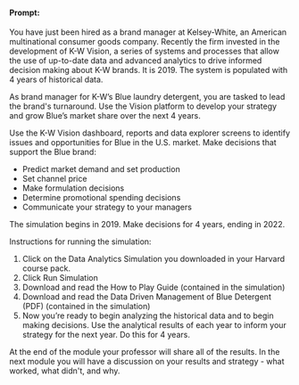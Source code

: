 #### Prompt: 
You have just been hired as a brand manager at Kelsey-White, an American multinational consumer goods company. Recently the firm invested in the development of K-W Vision, a series of systems and processes that allow the use of up-to-date data and advanced analytics to drive informed decision making about K-W brands. It is 2019. The system is populated with 4 years of historical data.

As brand manager for K-W’s Blue laundry detergent, you are tasked to lead the brand's turnaround. Use the Vision platform to develop your strategy and grow Blue’s market share over the next 4 years.

Use the K-W Vision dashboard, reports and data explorer screens to identify issues and opportunities for Blue in the U.S. market. Make decisions that support the Blue brand:

- Predict market demand and set production
- Set channel price
- Make formulation decisions
- Determine promotional spending decisions
- Communicate your strategy to your managers

The simulation begins in 2019. Make decisions for 4 years, ending in 2022.

Instructions for running the simulation:

1. Click on the Data Analytics Simulation you downloaded in your Harvard course pack.
2. Click Run Simulation
3. Download and read the How to Play Guide (contained in the simulation)
4. Download and read the Data Driven Management of Blue Detergent (PDF) (contained in the simulation)
5. Now you’re ready to begin analyzing the historical data and to begin making decisions. Use the analytical results of each year to inform your strategy for the next year. Do this for 4 years.

At the end of the module your professor will share all of the results. In the next module you will have a discussion on your results and strategy - what worked, what didn't, and why.